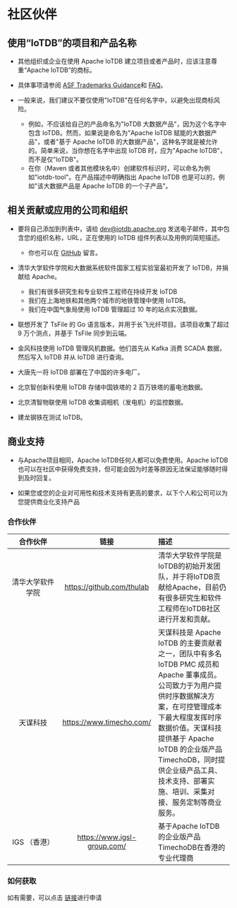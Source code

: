 <!--

    Licensed to the Apache Software Foundation (ASF) under one
    or more contributor license agreements.  See the NOTICE file
    distributed with this work for additional information
    regarding copyright ownership.  The ASF licenses this file
    to you under the Apache License, Version 2.0 (the
    "License"); you may not use this file except in compliance
    with the License.  You may obtain a copy of the License at
    
        http://www.apache.org/licenses/LICENSE-2.0
    
    Unless required by applicable law or agreed to in writing,
    software distributed under the License is distributed on an
    "AS IS" BASIS, WITHOUT WARRANTIES OR CONDITIONS OF ANY
    KIND, either express or implied.  See the License for the
    specific language governing permissions and limitations
    under the License.

-->

# 社区伙伴

## 使用“IoTDB”的项目和产品名称

- 其他组织或企业在使用 Apache IoTDB 建立项目或者产品时，应该注意尊重“Apache IoTDB”的商标。
- 具体事项请参阅 [ASF Trademarks Guidance](https://www.apache.org/foundation/marks/)和 [FAQ](https://www.apache.org/foundation/marks/faq/)。

- 一般来说，我们建议不要仅使用"IoTDB"在任何名字中，以避免出现商标风险。
  - 例如，不应该给自己的产品命名为"IoTDB 大数据产品"，因为这个名字中包含 IoTDB。然而，如果说是命名为"Apache IoTDB 赋能的大数据产品"，或者"基于 Apache IoTDB 的大数据产品"，这种名字就是被允许的。简单来说，当你想在名字中出现 IoTDB 时，应为"Apache IoTDB"，而不是仅"IoTDB"。
  - 在你（Maven 或者其他模块名中）创建软件标识时，可以命名为例如"iotdb-tool"。在产品描述中明确指出 Apache IoTDB 也是可以的，例如"该大数据产品是 Apache IoTDB 的一个子产品"。

## 相关贡献或应用的公司和组织
- 要将自己添加到列表中，请给 dev@iotdb.apache.org 发送电子邮件，其中包含您的组织名称，URL，正在使用的 IoTDB 组件列表以及用例的简短描述。
  - 你也可以在 [GitHub](https://github.com/apache/iotdb/issues/748) 留言。

- 清华大学软件学院和大数据系统软件国家工程实验室最初开发了 IoTDB，并捐献给 Apache。
	- 我们有很多研究生和专业软件工程师在持续开发 IoTDB
	- 我们在上海地铁和其他两个城市的地铁管理中使用 IoTDB。
	- 我们在中国气象局使用 IoTDB 管理超过 10 年的站点实况数据。
	
- 联想开发了 TsFile 的 Go 语言版本，并用于长飞光纤项目。该项目收集了超过 9 万个测点，并基于 TsFile 同步到云端。

- 金风科技使用 IoTDB 管理风机数据。他们首先从 Kafka 消费 SCADA 数据，然后写入 IoTDB 并从 IoTDB 进行查询。

- 大唐先一将 IoTDB 部署在了中国的许多电厂。
 
- 北京智创新科使用 IoTDB 存储中国铁塔的 2 百万铁塔的蓄电池数据。

- 北京清智物联使用 IoTDB 收集调相机（发电机）的监控数据。

- 建龙钢铁在测试 IoTDB。

## 商业支持
- 与Apache项目相同，Apache IoTDB任何人都可以免费使用。Apache IoTDB也可以在社区中获得免费支持，但可能会因为时差等原因无法保证能够随时得到及时回复。

- 如果您或您的企业对可用性和技术支持有更高的要求，以下个人和公司可以为您提供商业化支持产品
### 合作伙伴
| <div style="width:100px;">合作伙伴      </div>   | 链接                        | 描述                                                         |
| :---------------: | :--------------------------: | :----------------------------------------------------------- |
| 清华大学软件学院 | https://github.com/thulab   | 清华大学软件学院是IoTDB的初始开发团队，并于将IoTDB贡献给Apache，目前仍有很多研究生和软件工程师在IoTDB社区进行开发和贡献。 |
| 天谋科技         | https://www.timecho.com/    | 天谋科技是 Apache IoTDB 的主要贡献者之一，团队中有多名 IoTDB PMC 成员和 Apache 董事成员。公司致力于为用户提供时序数据解决方案，在可控管理成本下最大程度发挥时序数据价值。天谋科技提供基于 Apache IoTDB 的企业版产品 TimechoDB，同时提供企业级产品工具、技术支持、部署实施、培训、采集对接、服务定制等商业服务。 |
| IGS （香港）     | https://www.igsl-group.com/ | 基于Apache IoTDB的企业版产品TimechoDB在香港的专业代理商      |

### 如何获取
如有需要，可以点击 [链接](https://www.timecho.com/product)进行申请